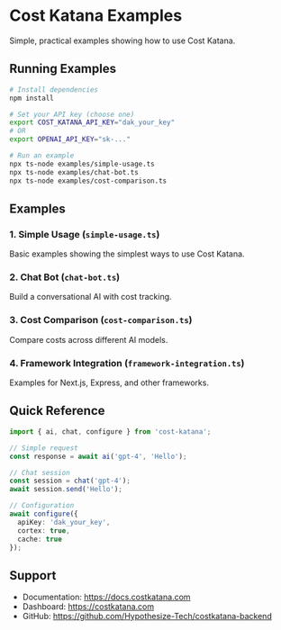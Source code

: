# Cost Katana Examples

Simple, practical examples showing how to use Cost Katana.

## Running Examples

```bash
# Install dependencies
npm install

# Set your API key (choose one)
export COST_KATANA_API_KEY="dak_your_key"
# OR
export OPENAI_API_KEY="sk-..."

# Run an example
npx ts-node examples/simple-usage.ts
npx ts-node examples/chat-bot.ts
npx ts-node examples/cost-comparison.ts
```

## Examples

### 1. Simple Usage (`simple-usage.ts`)
Basic examples showing the simplest ways to use Cost Katana.

### 2. Chat Bot (`chat-bot.ts`)
Build a conversational AI with cost tracking.

### 3. Cost Comparison (`cost-comparison.ts`)
Compare costs across different AI models.

### 4. Framework Integration (`framework-integration.ts`)
Examples for Next.js, Express, and other frameworks.

## Quick Reference

```typescript
import { ai, chat, configure } from 'cost-katana';

// Simple request
const response = await ai('gpt-4', 'Hello');

// Chat session
const session = chat('gpt-4');
await session.send('Hello');

// Configuration
await configure({
  apiKey: 'dak_your_key',
  cortex: true,
  cache: true
});
```

## Support

- Documentation: https://docs.costkatana.com
- Dashboard: https://costkatana.com
- GitHub: https://github.com/Hypothesize-Tech/costkatana-backend
